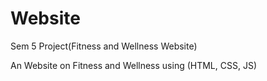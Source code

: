 # Website
Sem 5 Project(Fitness and Wellness Website)

An Website on Fitness and Wellness using (HTML, CSS, JS)
